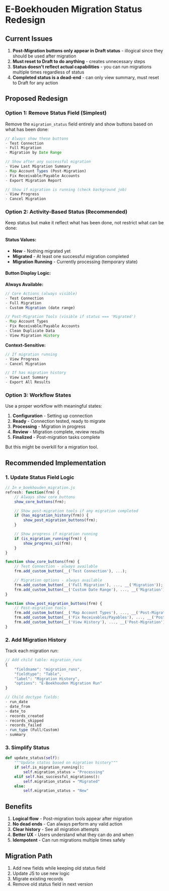 # E-Boekhouden Migration Status Redesign

## Current Issues

1. **Post-Migration buttons only appear in Draft status** - illogical since they should be used after migration
2. **Must reset to Draft to do anything** - creates unnecessary steps
3. **Status doesn't reflect actual capabilities** - you can run migrations multiple times regardless of status
4. **Completed status is a dead-end** - can only view summary, must reset to Draft for any action

## Proposed Redesign

### Option 1: Remove Status Field (Simplest)

Remove the `migration_status` field entirely and show buttons based on what has been done:

```javascript
// Always show these buttons
- Test Connection
- Full Migration
- Migration by Date Range

// Show after any successful migration
- View Last Migration Summary
- Map Account Types (Post-Migration)
- Fix Receivable/Payable Accounts
- Export Migration Report

// Show if migration is running (check background job)
- View Progress
- Cancel Migration
```

### Option 2: Activity-Based Status (Recommended)

Keep status but make it reflect what has been done, not restrict what can be done:

#### Status Values:
- **New** - Nothing migrated yet
- **Migrated** - At least one successful migration completed
- **Migration Running** - Currently processing (temporary state)

#### Button Display Logic:

**Always Available:**
```javascript
// Core Actions (always visible)
- Test Connection
- Full Migration
- Custom Migration (date range)

// Post-Migration Tools (visible if status === 'Migrated')
- Map Account Types
- Fix Receivable/Payable Accounts
- Clean Duplicate Data
- View Migration History
```

**Context-Sensitive:**
```javascript
// If migration running
- View Progress
- Cancel Migration

// If has migration history
- View Last Summary
- Export All Results
```

### Option 3: Workflow States

Use a proper workflow with meaningful states:

1. **Configuration** - Setting up connection
2. **Ready** - Connection tested, ready to migrate
3. **Processing** - Migration in progress
4. **Review** - Migration complete, review results
5. **Finalized** - Post-migration tasks complete

But this might be overkill for a migration tool.

## Recommended Implementation

### 1. Update Status Field Logic

```javascript
// In e_boekhouden_migration.js
refresh: function(frm) {
    // Always show core buttons
    show_core_buttons(frm);

    // Show post-migration tools if any migration completed
    if (has_migration_history(frm)) {
        show_post_migration_buttons(frm);
    }

    // Show progress if migration running
    if (is_migration_running(frm)) {
        show_progress_ui(frm);
    }
}

function show_core_buttons(frm) {
    // Test Connection - always available
    frm.add_custom_button(__('Test Connection'), ...);

    // Migration options - always available
    frm.add_custom_button(__('Full Migration'), ..., __('Migration'));
    frm.add_custom_button(__('Custom Date Range'), ..., __('Migration'));
}

function show_post_migration_buttons(frm) {
    // Post-migration tools
    frm.add_custom_button(__('Map Account Types'), ..., __('Post-Migration'));
    frm.add_custom_button(__('Fix Receivables/Payables'), ..., __('Post-Migration'));
    frm.add_custom_button(__('View History'), ..., __('Post-Migration'));
}
```

### 2. Add Migration History

Track each migration run:
```javascript
// Add child table: migration_runs
{
    "fieldname": "migration_runs",
    "fieldtype": "Table",
    "label": "Migration History",
    "options": "E-Boekhouden Migration Run"
}

// Child doctype fields:
- run_date
- date_from
- date_to
- records_created
- records_skipped
- records_failed
- run_type (Full/Custom)
- summary
```

### 3. Simplify Status

```python
def update_status(self):
    """Update status based on migration history"""
    if self.is_migration_running():
        self.migration_status = "Processing"
    elif self.has_successful_migrations():
        self.migration_status = "Migrated"
    else:
        self.migration_status = "New"
```

## Benefits

1. **Logical flow** - Post-migration tools appear after migration
2. **No dead ends** - Can always perform any valid action
3. **Clear history** - See all migration attempts
4. **Better UX** - Users understand what they can do and when
5. **Idempotent** - Can run migrations multiple times safely

## Migration Path

1. Add new fields while keeping old status field
2. Update JS to use new logic
3. Migrate existing records
4. Remove old status field in next version
